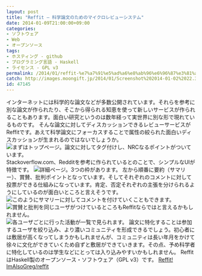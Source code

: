 ```yaml
---
layout: post
title: "Reffit – 科学論文のためのマイクロレビューシステム"
date: 2014-01-09T21:00:00+09:00
categories:
- ソフトウェア
- Web
- オープンソース
tags: 
- ホスティング - github
- プログラミング言語 - Haskell
- ライセンス - GPL v3
permalink: /2014/01/reffit-%e7%a7%91%e5%ad%a6%e8%ab%96%e6%96%87%e3%81%ae%e3%81%9f%e3%82%81%e3%81%ae%e3%83%9e%e3%82%a4%e3%82%af%e3%83%ad%e3%83%ac%e3%83%93%e3%83%a5%e3%83%bc%e3%82%b7%e3%82%b9%e3%83%86%e3%83%a0/
catch: http://images.moongift.jp/2014/01/Screenshot%202014-01-02%2022.36.42_thumb.5a0ddc8c607d43826d3105cf62583029.png
id: 47145
---
```

インターネットには科学的な論文などが多数公開されています。それらを参考に別な論文が作られたり、そこから得られる知恵を使って新しいサービスが作られることもあります。面白い研究というのは数年経って実世界に別な形で現れているものです。
そんな論文に対してディスカッションできるレビューサービスがReffitです。あえて科学論文にフォーカスすることで属性の絞られた面白いディスカッションが生まれるのではないでしょうか。
![まずはトップページ。論文に対してタグ付けし、NRCなるポイントがついています。](http://images.moongift.jp/2014/01/Screenshot%202014-01-02%2022.35.54_thumb.4e3f2f1cda01f5e09eaf31c79e108012.png "http://images.moongift.jp/2014/01/Screenshot%202014-01-02%2022.35.54.4e3f2f1cda01f5e09eaf31c79e108012.png")
Stackoverflow.com、Redditを参考に作られているとのことで、シンプルなUIが特徴です。
![詳細ページ。3つの枠があります。](http://images.moongift.jp/2014/01/Screenshot%202014-01-02%2022.36.06_thumb.52c2f22178288eb0fcef5f2e08d351ee.png "http://images.moongift.jp/2014/01/Screenshot%202014-01-02%2022.36.06.52c2f22178288eb0fcef5f2e08d351ee.png")
左から順番に要約（サマリー）、賞賛、批判ポイントとなっています。そしてそれぞれのコメントに対して投票ができる仕組みになっています。肯定、否定それぞれの主張を分けられるようにしているのが面白いところと言えそうです。
![このようにサマリーに対してコメントを付けていくこともできます。](http://images.moongift.jp/2014/01/Screenshot%202014-01-02%2022.36.42_thumb.5a0ddc8c607d43826d3105cf62583029.png "http://images.moongift.jp/2014/01/Screenshot%202014-01-02%2022.36.42.5a0ddc8c607d43826d3105cf62583029.png")
![賞賛と批判を同じユーザがつけているところもReffitならではと言えるかもしれません。](http://images.moongift.jp/2014/01/Screenshot%202014-01-02%2022.36.57_thumb.d3daf1f3ccec74afddc3d717dcdb1ef6.png "http://images.moongift.jp/2014/01/Screenshot%202014-01-02%2022.36.57.d3daf1f3ccec74afddc3d717dcdb1ef6.png")
![各ユーザごとに行った活動が一覧で見られます。](http://images.moongift.jp/2014/01/Screenshot%202014-01-02%2022.37.03_thumb.2d8848b1dbc3e2dee81486895ce9cd89.png "http://images.moongift.jp/2014/01/Screenshot%202014-01-02%2022.37.03.2d8848b1dbc3e2dee81486895ce9cd89.png")
論文に特化することは参加するユーザを絞り込み、より濃いコミュニティを形成できるでしょう。初心者には敷居が高くなってしまうかもしれませんが、コミュニティは長い年月をかけて徐々に文化ができていくため自ずと敷居ができていきます。その点、予め科学者に特化しているのは学生などにとっては入り込みやすいかもしれません。
ReffitはHaskell製のオープンソース・ソフトウェア（GPL v3）です。
[Reffit!](http://reffit.com/)
[ImAlsoGreg/reffit](https://github.com/ImAlsoGreg/reffit)